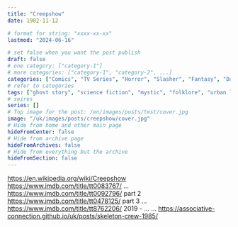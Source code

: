 ```yaml
---
title: "Creepshow"
date: 1982-11-12

# format for string: "xxxx-xx-xx"
lastmod: "2024-06-16"

# set false when you want the post publish
draft: false
# one category: ["category-1"]
# more categories: ["category-1", "category-2", ...]
categories: ["Comics", "TV Series", "Horror", "Slasher", "Fantasy", "Dark fantasy", "Sci-fi", "Comedy"]
# refer to categories
tags: ["ghost story", "science fiction", "mystic", "folklore", "urban legend", "meteorite", "zombie", "automobile", "george romero", "stephen king"]
# seires
series: []
# Top image for the post: /en/images/posts/test/cover.jpg
image: "/uk/images/posts/creepshow/cover.jpg"
# Hide from home and other main page
hideFromCenter: false
# Hide from archive page
hideFromArchives: false
# Hide from everything but the archive
hideFromSection: false
---
```

https://en.wikipedia.org/wiki/Creepshow
https://www.imdb.com/title/tt0083767/
...
https://www.imdb.com/title/tt0092796/ part 2
https://www.imdb.com/title/tt0478125/ part 3
...
https://www.imdb.com/title/tt8762206/ 2019 - ...
...
https://associative-connection.github.io/uk/posts/skeleton-crew-1985/
<!--more-->
